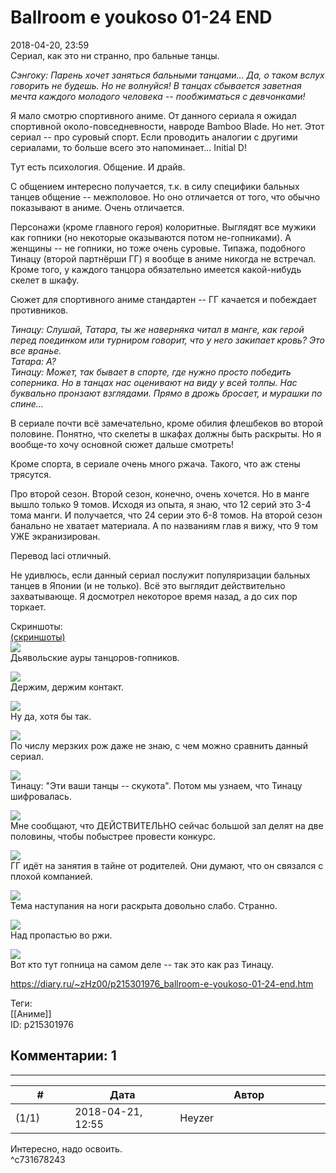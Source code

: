 Ballroom e youkoso 01-24 END
============================

  
2018-04-20, 23:59  
 Сериал, как это ни странно, про бальные танцы.   
   
  *Сэнгоку: Парень хочет заняться бальными танцами... Да, о таком вслух говорить не будешь. Но не волнуйся! В танцах сбывается заветная мечта каждого молодого человека -- пообжиматься с девчонками!*    
   
 Я мало смотрю спортивного аниме. От данного сериала я ожидал спортивной около-повседневности, навроде Bamboo Blade. Но нет. Этот сериал -- про суровый спорт. Если проводить аналогии с другими сериалами, то больше всего это напоминает... Initial D!   
   
 Тут есть психология. Общение. И драйв.   
   
 С общением интересно получается, т.к. в силу специфики бальных танцев общение -- межполовое. Но оно отличается от того, что обычно показывают в аниме. Очень отличается.   
   
 Персонажи (кроме главного героя) колоритные. Выглядят все мужики как гопники (но некоторые оказываются потом не-гопниками). А женщины -- не гопники, но тоже очень суровые. Типажа, подобного Тинацу (второй партнёрши ГГ) я вообще в аниме никогда не встречал. Кроме того, у каждого танцора обязательно имеется какой-нибудь скелет в шкафу.   
   
 Сюжет для спортивного аниме стандартен -- ГГ качается и побеждает противников.   
   
  *Тинацу: Слушай, Татара, ты же наверняка читал в манге, как герой перед поединком или турниром говорит, что у него закипает кровь? Это все вранье.   
 Татара: А?   
 Тинацу: Может, так бывает в спорте, где нужно просто победить соперника. Но в танцах нас оценивают на виду у всей толпы. Нас буквально пронзают взглядами. Прямо в дрожь бросает, и мурашки по спине...*    
   
 В сериале почти всё замечательно, кроме обилия флешбеков во второй половине. Понятно, что скелеты в шкафах должны быть раскрыты. Но я вообще-то хочу основной сюжет дальше смотреть!   
   
 Кроме спорта, в сериале очень много ржача. Такого, что аж стены трясутся.   
   
 Про второй сезон. Второй сезон, конечно, очень хочется. Но в манге вышло только 9 томов. Исходя из опыта, я знаю, что 12 серий это 3-4 тома манги. И получается, что 24 серии это 6-8 томов. На второй сезон банально не хватает материала. А по названиям глав я вижу, что 9 том УЖЕ экранизирован.   
   
 Перевод laci отличный.   
   
 Не удивлюсь, если данный сериал послужит популяризации бальных танцев в Японии (и не только). Всё это выглядит действительно захватывающе. Я досмотрел некоторое время назад, а до сих пор торкает.   
   
 Скриншоты:   
  [(скриншоты)](https://zHz00.diary.ru/p215301976.htm?index=1#linkmore215301976m1)       
  [![](https://i.imgur.com/9KLZFshl.jpg)](https://i.imgur.com/9KLZFsh.jpg)    
 Дьявольские ауры танцоров-гопников.   
   
  [![](https://i.imgur.com/7IoIzSXl.png)](https://i.imgur.com/7IoIzSX.png)    
 Держим, держим контакт.   
   
  [![](https://i.imgur.com/BfWwIrkl.png)](https://i.imgur.com/BfWwIrk.png)    
 Ну да, хотя бы так.   
   
  [![](https://i.imgur.com/qqmHxegl.png)](https://i.imgur.com/qqmHxeg.png)    
 По числу мерзких рож даже не знаю, с чем можно сравнить данный сериал.   
   
  [![](https://i.imgur.com/llvlr1El.jpg)](https://i.imgur.com/llvlr1E.jpg)    
 Тинацу: "Эти ваши танцы -- скукота". Потом мы узнаем, что Тинацу шифровалась.   
   
  [![](https://i.imgur.com/XwRD1M6l.jpg)](https://i.imgur.com/XwRD1M6.jpg)    
 Мне сообщают, что ДЕЙСТВИТЕЛЬНО сейчас большой зал делят на две половины, чтобы побыстрее провести конкурс.   
   
  [![](https://i.imgur.com/xp6xrADl.jpg)](https://i.imgur.com/xp6xrAD.jpg)    
 ГГ идёт на занятия в тайне от родителей. Они думают, что он связался с плохой компанией.   
   
  [![](https://i.imgur.com/23bXDAMl.jpg)](https://i.imgur.com/23bXDAM.jpg)    
 Тема наступания на ноги раскрыта довольно слабо. Странно.   
   
  [![](https://i.imgur.com/pODLiijl.png)](https://i.imgur.com/pODLiij.png)    
 Над пропастью во ржи.   
   
  [![](https://i.imgur.com/2gnd2hTl.jpg)](https://i.imgur.com/2gnd2hT.jpg)    
 Вот кто тут гопница на самом деле -- так это как раз Тинацу.   
      
  
<https://diary.ru/~zHz00/p215301976_ballroom-e-youkoso-01-24-end.htm>  
  
Теги:  
[[Аниме]]  
ID: p215301976  


Комментарии: 1
--------------

  


---



|         #         |              Дата              |                     Автор                     |           ID           |
| --- | --- | --- | --- |
| (1/1) | 2018-04-21, 12:55 | Heyzer | c731678243 |

  
 Интересно, надо освоить.   
 ^c731678243